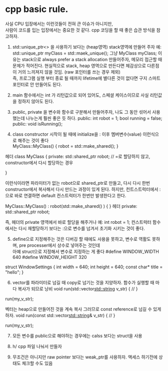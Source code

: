 # cpp basic rule. 
사실 CPU 입장에서는 이런것들이 전혀 큰 이슈가 아니지만,  
사람이 코드를 입는 입장에서는 중요한 것 같다. cpp 코딩을 할 때 좋은 습관 방식을 참고하자. 

1.  std::unique_ptr<> 을 사용하기 보다는 (heap영역) stack영역에 만들어 주자
    예: std::unique_ptr<MyClass> myClass = std::maek_unique<MyClass>();
그냥 MyClass myClass;
이유는 stack으로 always prefer a stack allocation 만들어주자, 메모리 접근할 때 문제가 적어진다.
현실적으로 stack, heap 영역으로 만든다면 체감상으로 다른점이 거의 느끼져지 않을 것임. (raw 포인터를 쓰는 경우 제외)  
즉, 프로그램 실행 부터 종료 될 때까지 lifetime에 별다른 것이 없다면 구지 스마트 포인터로 안 만들어도 된다. 


2. main 함수에서는 int 가 리턴값으로 되어 있어도, 스페셜 케이스이므로 사실 리턴값을 정하지 않아도 된다.

3. public, private 을 변수와 함수로 구분해서 만들어주자, 나도 그 동안 섞어서 사용했는데 나누는게 훨씬 좋은 듯 하다.
    public:
        int robot = 1;
        bool running = false;
    public:
        void isRunning();

4. class constructor 시작이 될 때에 initialize을 : 이후 멤버변수(value) 이런식으로 해주는 것이 좋다  
MyClass::MyClass() {
    robot = std::make_shared<PtrExample>();
}

헤더
class MyClass {
private:
    std::shared_ptr<int> robot; // =로 할당하지 않고, constructor에서 다시 할당하는 경우

}

이런식이라면 파라미터가 없는 robot으로 shared_ptr로 만들고, 다시 다시 한번 constructor에서 복사해서 다시 만드는 과정이 있게 된다.
하지만, 컨트스트럭터에서 :으로 바로 연결하면 default 컨스트럭터가 한번만 발생한다고 한다.

MyClass::MyClass() : robot(std::make_shared<PtrExample>() ) {
}
헤더
private:
    std::shared_ptr<int> robot;

즉, 헤더의  private 영역에서 바로 할당을 해주거나 예: int robot = 1;  컨스트럭터 함수에서는 다시 재할당하기 보다는 :으로 변수를 넘겨서 
초기화 시키는 것이 좋다.


5. define으로 지정해주는 것은 디버깅 할 때에도 사용을 못하고, 변수로 역활도 못하며, pre processer에서 상수로 넣어주는 것인데  
아예 struct으로 지정해서 변수로 지정하는 게 좋다 
#define WINDOW_WIDTH 640
#define WINDOW_HEIGHT 320

struct WindowSettings {
    int width = 640;
    int height = 640;
    const char* title = "hello";
}

6. vector를 파라미터로 넘길 때 copy로 넘기는 것을 지양하자.
함수가 실행할 때 마다 복사가 되므로 낭비
void run(std::vector<std::string> v_str) {
    //
}

run(my_v_str);

벡터는 heap으로 만들어진 것을 계속 복사
그러므로 const reference로 넘길 수 있게 하자. 
void run(const std::vector<std::string>& v_str) {
    //
}

run(my_v_str);


7. 모든 변수를 public으로 해야하는 경우에는 calss 보다는 struct을 사용

8. h/ cpp 파일 나눠서 만들자

9. 무조건은 아니지만 raw pointer 보다는 weak_ptr를 사용하자. 액세스 하기전에 상태도 체크할 수도 있음  









